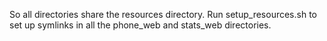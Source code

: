 So all directories share the resources directory. Run setup_resources.sh to set up symlinks in all the phone_web and stats_web directories. 
